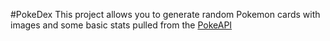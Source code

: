#PokeDex
This project allows you to generate random Pokemon cards with images and some basic stats pulled from the <a href="https://pokeapi.co/docs/v2">PokeAPI</a>
